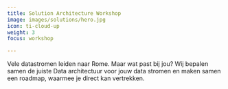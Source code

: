 ```yaml
---
title: Solution Architecture Workshop
image: images/solutions/hero.jpg
icon: ti-cloud-up
weight: 3
focus: workshop

---
```

Vele datastromen leiden naar Rome. Maar wat past bij jou? Wij bepalen samen de juiste Data architectuur voor jouw data stromen en maken samen een roadmap, waarmee je direct kan vertrekken.